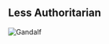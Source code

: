 ## Less Authoritarian

![Gandalf](http://static2.politico.com/dims4/default/32fc0f8/2147483647/resize/1160x%3E/quality/90/?url=http%3A%2F%2Fstatic.politico.com%2Fb6%2F01%2Fcaf416ff43cfa36a1beb4b4610c3%2F160316-donald-trump-2-ap-1160.jpg)
<!-- .element: class="fragment" style="width:900px" -->